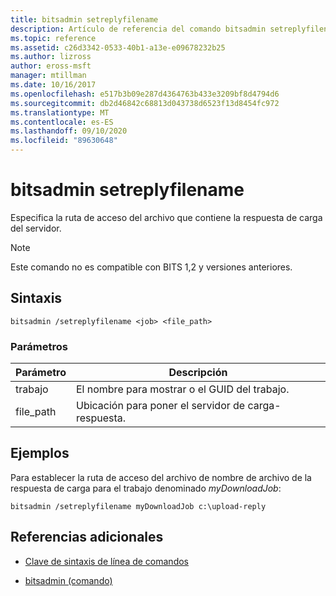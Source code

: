 ```yaml
---
title: bitsadmin setreplyfilename
description: Artículo de referencia del comando bitsadmin setreplyfilename, que especifica la ruta de acceso del archivo que contiene la respuesta de carga del servidor.
ms.topic: reference
ms.assetid: c26d3342-0533-40b1-a13e-e09678232b25
ms.author: lizross
author: eross-msft
manager: mtillman
ms.date: 10/16/2017
ms.openlocfilehash: e517b3b09e287d4364763b433e3209bf8d4794d6
ms.sourcegitcommit: db2d46842c68813d043738d6523f13d8454fc972
ms.translationtype: MT
ms.contentlocale: es-ES
ms.lasthandoff: 09/10/2020
ms.locfileid: "89630648"
---
```

# <a name="bitsadmin-setreplyfilename"></a>bitsadmin setreplyfilename

Especifica la ruta de acceso del archivo que contiene la respuesta de carga del servidor.

> [!NOTE]
> Este comando no es compatible con BITS 1,2 y versiones anteriores.

## <a name="syntax"></a>Sintaxis

```
bitsadmin /setreplyfilename <job> <file_path>
```

### <a name="parameters"></a>Parámetros

| Parámetro | Descripción |
| -------------- | -------------- |
| trabajo | El nombre para mostrar o el GUID del trabajo. |
| file_path | Ubicación para poner el servidor de carga-respuesta. |

## <a name="examples"></a>Ejemplos

Para establecer la ruta de acceso del archivo de nombre de archivo de la respuesta de carga para el trabajo denominado *myDownloadJob*:

```
bitsadmin /setreplyfilename myDownloadJob c:\upload-reply
```

## <a name="additional-references"></a>Referencias adicionales

- [Clave de sintaxis de línea de comandos](command-line-syntax-key.md)

- [bitsadmin (comando)](bitsadmin.md)
